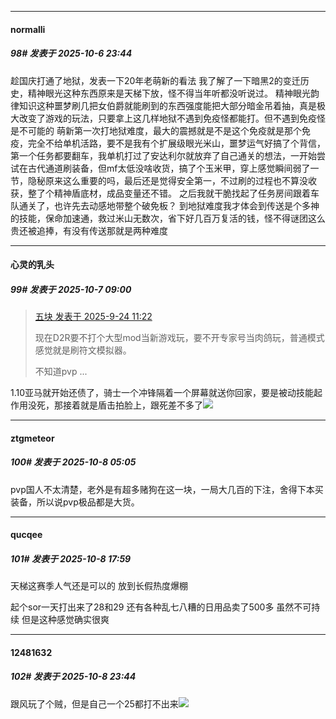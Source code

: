 ﻿
*****

####  normalli  
##### 98#       发表于 2025-10-6 23:44

趁国庆打通了地狱，发表一下20年老萌新的看法
我了解了一下暗黑2的变迁历史，精神眼光这种东西原来是天梯下放，怪不得当年听都没听说过。
精神眼光韵律知识这种噩梦刷几把女伯爵就能刷到的东西强度能把大部分暗金吊着抽，真是极大改变了游戏的玩法，只要拿上这几样地狱不遇到免疫怪都能打。但不遇到免疫怪是不可能的
萌新第一次打地狱难度，最大的震撼就是不是这个免疫就是那个免疫，完全不给单机活路，要不是我有个扩展级眼光米山，噩梦运气好搞了个背信，第一个任务都要翻车，我单机打过了安达利尔就放弃了自己通关的想法，一开始尝试在古代通道刷装备，但mf太低没啥收货，搞了个玉米甲，穿上感觉瞬间弱了一节，隐秘原来这么重要的吗，最后还是觉得安全第一，不过刷的过程也不算没收获，整了个精神盾底材，成品变量还不错。
之后我就干脆找起了任务房间跟着车队通关了，也许先去动感地带整个破免板？
到地狱难度我才体会到传送是个多神的技能，保命加速通，救过米山无数次，省下好几百万复活的钱，怪不得谜团这么贵还被追捧，有没有传送那就是两种难度


*****

####  心灵的乳头  
##### 99#       发表于 2025-10-7 09:00

<blockquote><a href="httphttps://stage1st.com/2b/forum.php?mod=redirect&amp;goto=findpost&amp;pid=68480450&amp;ptid=2252294" target="_blank">五块 发表于 2025-9-24 11:22</a>

现在D2R要不打个大型mod当新游戏玩，要不开专家号当肉鸽玩，普通模式感觉就是刷符文模拟器。

不知道pvp ...</blockquote>
1.10亚马就开始还债了，骑士一个冲锋隔着一个屏幕就送你回家，要是被动技能起作用没死，那接着就是盾击拍脸上，跟死差不多了<img src="https://static.stage1st.com/image/smiley/face/154.gif" referrerpolicy="no-referrer">


*****

####  ztgmeteor  
##### 100#       发表于 2025-10-8 05:05

pvp国人不太清楚，老外是有超多赌狗在这一块，一局大几百的下注，舍得下本买装备，所以说pvp极品都是大货。


*****

####  qucqee  
##### 101#       发表于 2025-10-8 17:59

天梯这赛季人气还是可以的 放到长假热度爆棚

起个sor一天打出来了28和29 还有各种乱七八糟的日用品卖了500多 虽然不可持续 但是这种感觉确实很爽


*****

####  12481632  
##### 102#       发表于 2025-10-8 23:44

跟风玩了个贼，但是自己一个25都打不出来<img src="https://static.stage1st.com/image/smiley/face2017/002.png" referrerpolicy="no-referrer">

